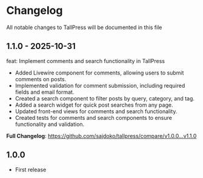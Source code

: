 # Changelog

All notable changes to TallPress will be documented in this file

## 1.1.0 - 2025-10-31

feat: Implement comments and search functionality in TallPress

- Added Livewire component for comments, allowing users to submit comments on posts.
- Implemented validation for comment submission, including required fields and email format.
- Created a search component to filter posts by query, category, and tag.
- Added a search widget for quick post searches from any page.
- Updated front-end views for comments and search functionality.
- Created tests for comments and search components to ensure functionality and validation.

**Full Changelog**: https://github.com/sajdoko/tallpress/compare/v1.0.0...v1.1.0

## 1.0.0

- First release

